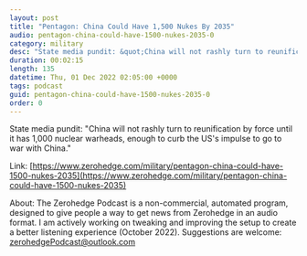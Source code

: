```yaml
---
layout: post
title: "Pentagon: China Could Have 1,500 Nukes By 2035"
audio: pentagon-china-could-have-1500-nukes-2035-0
category: military
desc: "State media pundit: &quot;China will not rashly turn to reunification by force until it has 1,000 nuclear warheads, enough to curb the US's impulse to go to war with China.&quot;"
duration: 00:02:15
length: 135
datetime: Thu, 01 Dec 2022 02:05:00 +0000
tags: podcast
guid: pentagon-china-could-have-1500-nukes-2035-0
order: 0
---
```

State media pundit: &quot;China will not rashly turn to reunification by force until it has 1,000 nuclear warheads, enough to curb the US's impulse to go to war with China.&quot;

Link: [https://www.zerohedge.com/military/pentagon-china-could-have-1500-nukes-2035](https://www.zerohedge.com/military/pentagon-china-could-have-1500-nukes-2035)

About: The Zerohedge Podcast is a non-commercial, automated program, designed to give people a way to get news from Zerohedge in an audio format.  I am actively working on tweaking and improving the setup to create a better listening experience (October 2022).  Suggestions are welcome: [zerohedgePodcast@outlook.com](mailto:zerohedgePodcast@outlook.com)